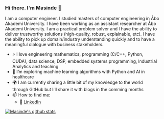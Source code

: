 ### Hi there. I'm Masinde 👋

I am a computer engineer. I studied masters of computer engineering in Åbo Akademi University. I have been working as an
assistant researcher at Åbo Akademi University. I am a practical problem solver and I have the ability to deliver trustworthy solutions (high-quality, robust, explainable, etc). I have the ability to pick up domain/industry understanding quickly and to have a meaningful dialogue with business stakeholders.

- :zap: I love engineering mathematics, programming (C/C++, Python, CUDA), data science, DSP, embedded systems programming, Industrial Analytics and teaching
- 🌱 I’m exploring machine learning algorithms with Python and AI in healthcare 
- :earth_africa: I am currently sharing a little bit of my knowledge to the world through GitHub but I'll share it with blogs in the comming months
- 📫 How to find me: 
  - :office: [LinkedIn](https://www.linkedin.com/in/mmasinde)






[![Masinde's github stats](https://github-readme-stats.vercel.app/api?username=masinde70&count_private=true&show_icons=true&theme=tokyonight&hide_rank=false)](https://github.com/anuraghazra/github-readme-stats)




